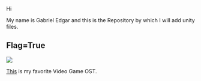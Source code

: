 Hi

My name is Gabriel Edgar and this is the Repository by which I will add unity files. 

## Flag=True

![](C:\Users\Dubst\OneDrive\Documents\GitHub\GEMTEC-340\Images\True.png)

[This](https://www.youtube.com/watch?v=OuYA_siR8Hc&list=PLWG2ftE_7Lux97Oa8f4kJvOflwZzWdV7Z) is my favorite Video Game OST. 























